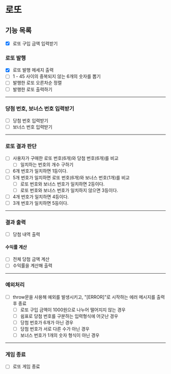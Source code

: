 # 로또

## 기능 목록

- [x] 로또 구입 금액 입력받기

### 로또 발행

- [x] 로또 발행 메세지 출력
- [ ] 1 - 45 사이의 중복되지 않는 6개의 숫자를 뽑기
- [ ] 발행한 로또 오른차순 정렬
- [ ] 발행한 로또 출력하기

---

### 당첨 번호, 보너스 번호 입력받기

- [ ] 당첨 번호 입력받기
- [ ] 보너스 번호 입력받기

---

### 로또 결과 판단

- [ ] 사용자가 구매한 로또 번호(6개)와 당첨 번호(6개)를 비교
  - [ ] 일치하는 번호의 개수 구하기
- [ ] 6개 번호가 일치하면 1등이다.
- [ ] 5개 번호가 일치하면 로또 번호(6개)와 보너스 번호(1개)를 비교
  - [ ] 로또 번호와 보너스 번호가 일치하면 2등이다.
  - [ ] 로또 번호와 보너스 번호가 일치하지 않으면 3등이다.
- [ ] 4개 번호가 일치하면 4등이다.
- [ ] 3개 번호가 일치하면 5등이다.

---

### 결과 출력

- [ ] 당첨 내역 출력

#### 수익률 계산

- [ ] 전체 당첨 금액 계산
- [ ] 수익률을 계산해 출력

---

### 예외처리

- [ ] throw문을 사용해 예외를 발생시키고, "[ERROR]"로 시작하는 에러 메시지를 출력 후 종료
  - [ ] 로또 구입 금액이 1000원으로 나누어 떨어지지 않는 경우
  - [ ] 쉼표로 당첨 번호를 구분하는 입력형식에 어긋난 경우
  - [ ] 당첨 번호가 6개가 아닌 경우
  - [ ] 당첨 번호가 서로 다른 수가 아닌 경우
  - [ ] 보너스 번호가 1개의 숫자 형식이 아닌 경우

---

### 게임 종료

- [ ] 로또 게임 종료
